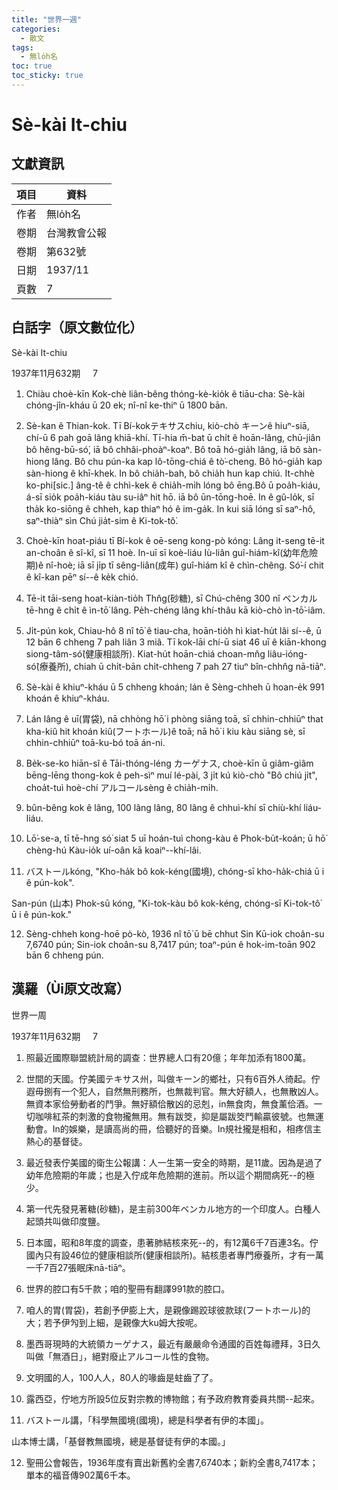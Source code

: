 ```yaml
---
title: "世界一週"
categories:
  - 散文
tags:
  - 無lo̍h名
toc: true
toc_sticky: true
---
```


# Sè-kài It-chiu

## 文獻資訊

| 項目 | 資料 |
|---|---|
| 作者 | 無lo̍h名 |
| 卷期 | 台灣教會公報 |
| 卷期 | 第632號 |
| 日期 | 1937/11 |
| 頁數 | 7 |

## 白話字（原文數位化）

Sè-kài It-chiu

1937年11月632期     7

1. Chiàu choè-kīn Kok-chè liân-bêng thóng-kè-kio̍k ê tiāu-cha: Sè-kài chóng-jîn-kháu ū 20 ek; nî-nî ke-thiⁿ ū 1800 bān.

2. Sè-kan ê Thian-kok. Tī Bí-kokテキサスchiu, kiò-chò キーンê hiuⁿ-siā, chí-ū 6 pah goā lâng khiā-khí. Tī-hia m̄-bat ū chi̍t ê hoān-lâng, chū-jiân bô hêng-bū-só͘, iā bô chhâi-phoàⁿ-koaⁿ. Bô toā hó-gia̍h lâng, iā bô sàn-hiong lâng. Bô chu pún-ka kap lô-tōng-chiá ê tò͘-cheng. Bô hó-gia̍h kap sàn-hiong ê khī-khek. In bô chia̍h-bah, bô chia̍h hun kap chiú. It-chhè ko-phi[sic.] âng-tê ê chhì-kek ê chia̍h-mi̍h lóng bô ēng.Bô ū poa̍h-kiáu, á-sī sio̍k poa̍h-kiáu tàu su-iâⁿ hit hō. iā bô ūn-tōng-hoē. In ê gû-lo̍k, sī tha̍k ko-siōng ê chheh, kap thiaⁿ hó ê im-ga̍k. In kui siā lóng sī saⁿ-hô, saⁿ-thiàⁿ sìn Chú jia̍t-sim ê Ki-tok-tô͘.

3. Choè-kīn hoat-piáu tī Bí-kok ê oē-seng kong-pò kóng: Lâng it-seng tē-it an-choân ê sî-kî, sī 11 hoè. In-uī sī koè-liáu Iù-liân guî-hiám-kî(幼年危險期)ê nî-hoè; iā sī ji̍p tī sêng-liân(成年) guî-hiám kî ê chìn-chêng. Só͘-í chit ê kî-kan pēⁿ sí--ê ke̍k chió.

4. Tē-it tāi-seng hoat-kiàn-tio̍h Thn̂g(砂糖), sī Chú-chêng 300 nî ベンカルtē-hng ê chi̍t ê ìn-tō͘ lâng. Pe̍h-chéng lâng khí-thâu kā kiò-chò ìn-tō͘-iâm.

5. Ji̍t-pún kok, Chiau-hô 8 nî tō͘ ê tiau-cha, hoān-tio̍h hì kiat-hu̍t lâi sí--ê, ū 12 bān 6 chheng 7 pah liân 3 miâ. Tī kok-lāi chí-ū siat 46 uī ê kiān-khong siong-tâm-só͘(健康相談所). Kiat-hu̍t hoān-chiá choan-mn̂g liâu-ióng-só͘(療養所), chiah ū chi̍t-bān chi̍t-chheng 7 pah 27 tiuⁿ bîn-chhn̂g nā-tiāⁿ.

6. Sè-kài ê khiuⁿ-kháu ū 5 chheng khoán; lán ê Sèng-chheh ū hoan-e̍k 991 khoán ê khiuⁿ-kháu.

7. Lán lâng ê uī(胃袋), nā chhòng hō͘ i phòng siāng toā, sī chhin-chhiūⁿ that kha-kiû hit khoán kiû(フートホール)ê toā; nā hō͘ i kiu kàu siāng sè, sī chhin-chhiūⁿ toā-ku-bó toā án-ni.

8. Be̍k-se-ko hiān-sî ê Tāi-thóng-léng カーゲナス, choè-kīn ū giâm-giâm bēng-lēng thong-kok ê peh-sìⁿ muí lé-pài, 3 ji̍t kú kiò-chò "Bô chiú ji̍t", choa̍t-tuì hoè-chí アルコールsèng ê chia̍h-mi̍h.

9. bûn-bêng kok ê lâng, 100 lâng lâng, 80 lâng ê chhuì-khí sī chiù-khí liáu-liáu.

10. Lō͘-se-a, tī tē-hng só͘ siat 5 uī hoán-tuì chong-kàu ê Phok-bu̍t-koán; ū hō͘ chèng-hú Kàu-io̍k uí-oân kā koaiⁿ--khí-lâi.

11. バストールkóng, "Kho-ha̍k bô kok-kéng(國境), chóng-sī kho-ha̍k-chiá ū i ê pún-kok".

San-pún (山本) Phok-sū kóng, "Ki-tok-kàu bô kok-kéng, chóng-sī Ki-tok-tô͘ ū i ê pún-kok."

12. Sèng-chheh kong-hoē pò-kò, 1936 nî tō͘ ū bē chhut Sin Kū-iok choân-su 7,6740 pún; Sin-iok choân-su 8,7417 pún; toaⁿ-pún ê hok-im-toān 902 bān 6 chheng pún.

## 漢羅（Ùi原文改寫）

世界一周

1937年11月632期     7

1. 照最近國際聯盟統計局的調查：世界總人口有20億；年年加添有1800萬。

2. 世間的天國。佇美國テキサス州，叫做キーン的鄉社，只有6百外人徛起。佇遐毋捌有一个犯人，自然無刑務所，也無裁判官。無大好額人，也無散凶人。無資本家佮勞動者的鬥爭。無好額佮散凶的忌剋，in無食肉，無食薰佮酒。一切咖啡紅茶的刺激的食物攏無用。無有跋筊，抑是屬跋筊鬥輸贏彼號。也無運動會。In的娛樂，是讀高尚的冊，佮聽好的音樂。In規社攏是相和，相疼信主熱心的基督徒。

3. 最近發表佇美國的衛生公報講：人一生第一安全的時期，是11歲。因為是過了幼年危險期的年歲；也是入佇成年危險期的進前。所以這个期間病死--的極少。

4. 第一代先發見著糖(砂糖)，是主前300年ベンカル地方的一个印度人。白種人起頭共叫做印度鹽。

5. 日本國，昭和8年度的調查，患著肺結核來死--的，有12萬6千7百連3名。佇國內只有設46位的健康相談所(健康相談所)。結核患者專門療養所，才有一萬一千7百27張眠床nā-tiāⁿ。

6. 世界的腔口有5千款；咱的聖冊有翻譯991款的腔口。

7. 咱人的胃(胃袋)，若創予伊膨上大，是親像踢跤球彼款球(フートホール)的大；若予伊勼到上細，是親像大ku姆大按呢。

8. 墨西哥現時的大統領カーゲナス，最近有嚴嚴命令通國的百姓每禮拜，3日久叫做「無酒日」，絕對廢止アルコール性的食物。

9. 文明國的人，100人人，80人的喙齒是蛀齒了了。

10. 露西亞，佇地方所設5位反對宗教的博物館；有予政府教育委員共關--起來。

11. バストール講，「科學無國境(國境)，總是科學者有伊的本國」。

山本博士講，「基督教無國境，總是基督徒有伊的本國。」

12. 聖冊公會報告，1936年度有賣出新舊約全書7,6740本；新約全書8,7417本；單本的福音傳902萬6千本。
